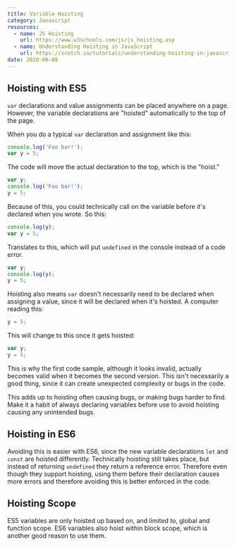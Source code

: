```yaml
---
title: Variable Hoisting
category: Javascript
resources:
  - name: JS Hoisting
    url: https://www.w3schools.com/js/js_hoisting.asp
  - name: Understanding Hoisting in JavaScript
    url: https://scotch.io/tutorials/understanding-hoisting-in-javascript
date: 2020-06-08
---
```


## Hoisting with ES5

`var` declarations and value assignments can be placed anywhere on a page. However, the variable declarations are "hoisted" automatically to the top of the page.

When you do a typical `var` declaration and assignment like this:

```javascript
console.log('Foo bar!');
var y = 5;
```

The code will move the actual declaration to the top, which is the "hoist."

```javascript
var y;
console.log('Foo bar!');
y = 5;
```

Because of this, you could technically call on the variable before it's declared when you wrote. So this:

```javascript
console.log(y);
var y = 5;
```

Translates to this, which will put `undefined` in the console instead of a code error.

```javascript
var y;
console.log(y);
y = 5;
```

Hoisting also means `var` doesn't necessarily need to be declared when assigning a value, since it will be declared when it's hoisted. A computer reading this:

```javascript
y = 5;
```

This will change to this once it gets hoisted:

```javascript
var y;
y = 5;
```

This is why the first code sample, although it looks invalid, actually becomes valid when it becomes the second version. This isn't necessarily a good thing, since it can create unexpected complexity or bugs in the code.

This adds up to hoisting often causing bugs, or making bugs harder to find. Make it a habit of always declaring variables before use to avoid hoisting causing any unintended bugs.

## Hoisting in ES6

Avoiding this is easier with ES6, since the new variable declarations `let` and `const` are hoisted differently. Technically hoisting still takes place, but instead of returning `undefined` they return a reference error. Therefore even though they support hoisting, using them before their declaration causes more errors and therefore avoiding this is better enforced in the code.

## Hoisting Scope

ES5 variables are only hoisted up based on, and limited to, global and function scope. ES6 variables also hoist within block scope, which is another good reason to use them.

